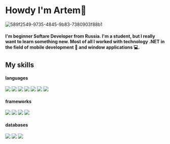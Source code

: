 # Howdy I'm Artem👋

![589f2549-9735-4845-9b83-7380903f88b1](https://user-images.githubusercontent.com/95878097/197953080-04b1987f-a776-441f-b370-1e42b1881e7a.jpeg)

#### I'm beginner Softare Developer from Russia. I'm a student, but I really want to learn something new. Most of all I worked with technology .NET in the field of mobile development 📱 and window applications 💻.

## My skills
#### languages
<img src="https://img.shields.io/badge/C and C++-000000?style=for-the-badge&logo=C&logoColor=00599C"/> <img src="https://img.shields.io/badge/Kotlin-000000?style=for-the-badge&logo=Kotlin&logoColor=7F52FF"/> <img src="https://img.shields.io/badge/Dart-000000?style=for-the-badge&logo=Dart&logoColor=0175C2"/> <img src="https://img.shields.io/badge/Python-000000?style=for-the-badge&logo=Python&logoColor=3776AB"/> <img src="https://img.shields.io/badge/JavaScript-000000?style=for-the-badge&logo=JavaScript&logoColor=F7DF1E"/> <img src="https://img.shields.io/badge/C Sharp-000000?style=for-the-badge&logo=C Sharp&logoColor=239120"/> <img src="https://img.shields.io/badge/Solidity-000000?style=for-the-badge&logo=Solidity&logoColor=363636"/>
#### frameworks 
<img src="https://img.shields.io/badge/Xamarin-000000?style=for-the-badge&logo=Xamarin&logoColor=3498DB"/>  <img src="https://img.shields.io/badge/Flutter-000000?style=for-the-badge&logo=Flutter&logoColor=02569B"/>  <img src="https://img.shields.io/badge/React-000000?style=for-the-badge&logo=React&logoColor=61DAFB"/>  <img src="https://img.shields.io/badge/.NET MAUI-000000?style=for-the-badge&logo=.NET&logoColor=5B0BB5"/>
#### databases
<img src="https://img.shields.io/badge/Firebase-000000?style=for-the-badge&logo=Firebase&logoColor=FFCA28"/> <img src="https://img.shields.io/badge/SQLite-000000?style=for-the-badge&logo=SQLite&logoColor=003B57"/> <img src="https://img.shields.io/badge/Realm-000000?style=for-the-badge&logo=Realm&logoColor=39477F"/>

<!--
**ArtemSorin/ArtemSorin** is a ✨ _special_ ✨ repository because its `README.md` (this file) appears on your GitHub profile.

Here are some ideas to get you started:

- 🔭 I’m currently working on ...
- 🌱 I’m currently learning ...
- 👯 I’m looking to collaborate on ...
- 🤔 I’m looking for help with ...
- 💬 Ask me about ...
- 📫 How to reach me: ...
- 😄 Pronouns: ...
- ⚡ Fun fact: ...
-->
